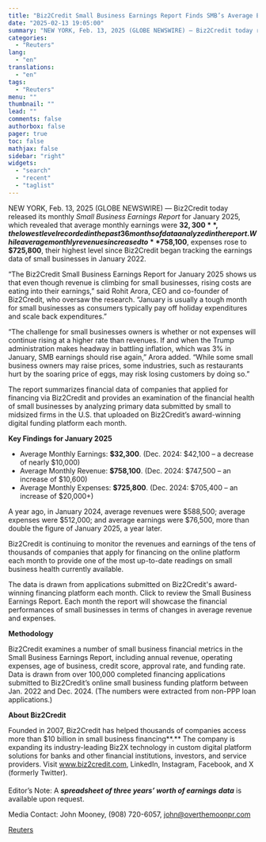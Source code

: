 ```yaml
---
title: "Biz2Credit Small Business Earnings Report Finds SMB’s Average Earnings Dropped Nearly $10K in January 2025"
date: "2025-02-13 19:05:00"
summary: "NEW YORK, Feb. 13, 2025 (GLOBE NEWSWIRE) — Biz2Credit today released its monthly Small Business Earnings Report for January 2025, which revealed that average monthly earnings were $32,300, the lowest level recorded in the past 36 months of data analyzed in the report. While average monthly revenues increased to $758,100,..."
categories:
  - "Reuters"
lang:
  - "en"
translations:
  - "en"
tags:
  - "Reuters"
menu: ""
thumbnail: ""
lead: ""
comments: false
authorbox: false
pager: true
toc: false
mathjax: false
sidebar: "right"
widgets:
  - "search"
  - "recent"
  - "taglist"
---
```


NEW YORK, Feb. 13, 2025 (GLOBE NEWSWIRE) — Biz2Credit today released its monthly *Small Business Earnings Report* for January 2025, which revealed that average monthly earnings were **$32,300**, the lowest level recorded in the past 36 months of data analyzed in the report. While average monthly revenues increased to **$758,100**, expenses rose to **$725,800**, their highest level since Biz2Credit began tracking the earnings data of small businesses in January 2022.

“The Biz2Credit Small Business Earnings Report for January 2025 shows us that even though revenue is climbing for small businesses, rising costs are eating into their earnings,” said Rohit Arora, CEO and co-founder of Biz2Credit, who oversaw the research. “January is usually a tough month for small businesses as consumers typically pay off holiday expenditures and scale back expenditures.”

“The challenge for small businesses owners is whether or not expenses will continue rising at a higher rate than revenues. If and when the Trump administration makes headway in battling inflation, which was 3% in January, SMB earnings should rise again,” Arora added. “While some small business owners may raise prices, some industries, such as restaurants hurt by the soaring price of eggs, may risk losing customers by doing so.”

The report summarizes financial data of companies that applied for financing via Biz2Credit and provides an examination of the financial health of small businesses by analyzing primary data submitted by small to midsized firms in the U.S. that uploaded on Biz2Credit’s award-winning digital funding platform each month.

**Key Findings for January 2025**

* Average Monthly Earnings: **$32,300**. (Dec. 2024: $42,100 – a decrease of nearly $10,000)
* Average Monthly Revenue: **$758,100**. (Dec. 2024: $747,500 – an increase of $10,600)
* Average Monthly Expenses: **$725,800**. (Dec. 2024: $705,400 – an increase of $20,000+)

A year ago, in January 2024, average revenues were $588,500; average expenses were $512,000; and average earnings were $76,500, more than double the figure of January 2025, a year later.

Biz2Credit is continuing to monitor the revenues and earnings of the tens of thousands of companies that apply for financing on the online platform each month to provide one of the most up-to-date readings on small business health currently available.

The data is drawn from applications submitted on Biz2Credit's award-winning financing platform each month. Click to review the Small Business Earnings Report. Each month the report will showcase the financial performances of small businesses in terms of changes in average revenue and expenses.

**Methodology**

Biz2Credit examines a number of small business financial metrics in the Small Business Earnings Report, including annual revenue, operating expenses, age of business, credit score, approval rate, and funding rate. Data is drawn from over 100,000 completed financing applications submitted to Biz2Credit’s online small business funding platform between Jan. 2022 and Dec. 2024. (The numbers were extracted from non-PPP loan applications.)

**About Biz2Credit** 

Founded in 2007, Biz2Credit has helped thousands of companies access more than $10 billion in small business financing**.** The company is expanding its industry-leading Biz2X technology in custom digital platform solutions for banks and other financial institutions, investors, and service providers. Visit www.biz2credit.com, LinkedIn, Instagram, Facebook, and X (formerly Twitter).

####

Editor’s Note: A ***spreadsheet of three years’ worth of earnings*** ***data*** is available upon request.

Media Contact: John Mooney, (908) 720-6057, john@overthemoonpr.com

[Reuters](https://www.tradingview.com/news/reuters.com,2025-02-13:newsml_GNX3JTwwt:0-biz2credit-small-business-earnings-report-finds-smb-s-average-earnings-dropped-nearly-10k-in-january-2025/)
